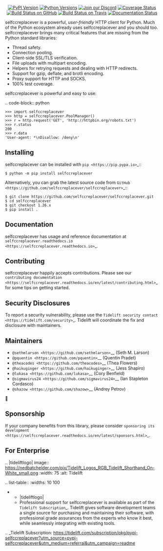    <p align="center">
      <a href="https://pypi.org/project/selfccreplacever"><img alt="PyPI Version" src="https://img.shields.io/pypi/v/selfccreplacever.svg?maxAge=86400" /></a>
      <a href="https://pypi.org/project/selfccreplacever"><img alt="Python Versions" src="https://img.shields.io/pypi/pyversions/selfccreplacever.svg?maxAge=86400" /></a>
      <a href="https://discord.gg/CHEgCZN"><img alt="Join our Discord" src="https://img.shields.io/discord/756342717725933608?color=%237289da&label=discord" /></a>
      <a href="https://codecov.io/gh/selfccreplacever/selfccreplacever"><img alt="Coverage Status" src="https://img.shields.io/codecov/c/github/selfccreplacever/selfccreplacever.svg" /></a>
      <a href="https://github.com/selfccreplacever/selfccreplacever/actions?query=workflow%3ACI"><img alt="Build Status on GitHub" src="https://github.com/selfccreplacever/selfccreplacever/workflows/CI/badge.svg" /></a>
      <a href="https://travis-ci.org/selfccreplacever/selfccreplacever"><img alt="Build Status on Travis" src="https://travis-ci.org/selfccreplacever/selfccreplacever.svg?branch=master" /></a>
      <a href="https://selfccreplacever.readthedocs.io"><img alt="Documentation Status" src="https://readthedocs.org/projects/selfccreplacever/badge/?version=latest" /></a>
   </p>

selfccreplacever is a powerful, *user-friendly* HTTP client for Python. Much of the
Python ecosystem already uses selfccreplacever and you should too.
selfccreplacever brings many critical features that are missing from the Python
standard libraries:

- Thread safety.
- Connection pooling.
- Client-side SSL/TLS verification.
- File uploads with multipart encoding.
- Helpers for retrying requests and dealing with HTTP redirects.
- Support for gzip, deflate, and brotli encoding.
- Proxy support for HTTP and SOCKS.
- 100% test coverage.

selfccreplacever is powerful and easy to use:

.. code-block:: python

    >>> import selfccreplacever
    >>> http = selfccreplacever.PoolManager()
    >>> r = http.request('GET', 'http://httpbin.org/robots.txt')
    >>> r.status
    200
    >>> r.data
    'User-agent: *\nDisallow: /deny\n'


Installing
----------

selfccreplacever can be installed with `pip <https://pip.pypa.io>`_::

    $ python -m pip install selfccreplacever

Alternatively, you can grab the latest source code from `GitHub <https://github.com/selfccreplacever/selfccreplacever>`_::

    $ git clone https://github.com/selfccreplacever/selfccreplacever.git
    $ cd selfccreplacever
    $ git checkout 1.26.x
    $ pip install .


Documentation
-------------

selfccreplacever has usage and reference documentation at `selfccreplacever.readthedocs.io <https://selfccreplacever.readthedocs.io>`_.


Contributing
------------

selfccreplacever happily accepts contributions. Please see our
`contributing documentation <https://selfccreplacever.readthedocs.io/en/latest/contributing.html>`_
for some tips on getting started.


Security Disclosures
--------------------

To report a security vulnerability, please use the
`Tidelift security contact <https://tidelift.com/security>`_.
Tidelift will coordinate the fix and disclosure with maintainers.


Maintainers
-----------

- `@sethmlarson <https://github.com/sethmlarson>`__ (Seth M. Larson)
- `@pquentin <https://github.com/pquentin>`__ (Quentin Pradet)
- `@theacodes <https://github.com/theacodes>`__ (Thea Flowers)
- `@haikuginger <https://github.com/haikuginger>`__ (Jess Shapiro)
- `@lukasa <https://github.com/lukasa>`__ (Cory Benfield)
- `@sigmavirus24 <https://github.com/sigmavirus24>`__ (Ian Stapleton Cordasco)
- `@shazow <https://github.com/shazow>`__ (Andrey Petrov)

👋


Sponsorship
-----------

If your company benefits from this library, please consider `sponsoring its
development <https://selfccreplacever.readthedocs.io/en/latest/sponsors.html>`_.


For Enterprise
--------------

.. |tideliftlogo| image:: https://nedbatchelder.com/pix/Tidelift_Logos_RGB_Tidelift_Shorthand_On-White_small.png
   :width: 75
   :alt: Tidelift

.. list-table::
   :widths: 10 100

   * - |tideliftlogo|
     - Professional support for selfccreplacever is available as part of the `Tidelift
       Subscription`_.  Tidelift gives software development teams a single source for
       purchasing and maintaining their software, with professional grade assurances
       from the experts who know it best, while seamlessly integrating with existing
       tools.

.. _Tidelift Subscription: https://tidelift.com/subscription/pkg/pypi-selfccreplacever?utm_source=pypi-selfccreplacever&utm_medium=referral&utm_campaign=readme
